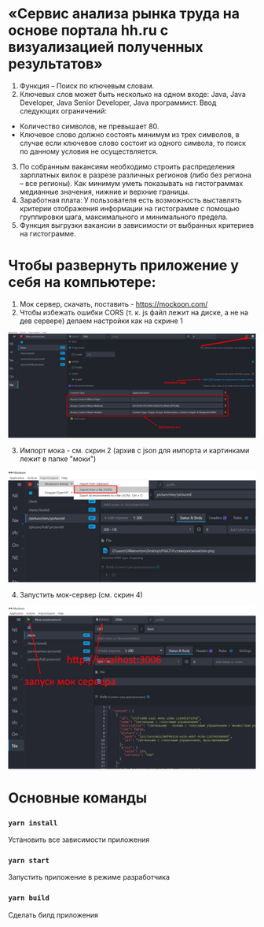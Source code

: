 # «Сервис анализа рынка труда на основе портала hh.ru с визуализацией полученных результатов»
1. Функция – Поиск по ключевым словам. 
2. Ключевых слов может быть несколько на одном входе: Java, Java Developer, Java Senior Developer, Java программист.
Ввод следующих ограничений: 
- Количество символов, не превышает 80.
- Ключевое слово должно состоять минимум из трех символов, в случае если ключевое слово состоит из одного символа, то поиск по данному условия не осуществляется. 
3. По собранным вакансиям необходимо строить распределения зарплатных вилок в разрезе различных регионов (либо без региона – все регионы). Как минимум уметь показывать на гистограммах медианные значения, нижние и верхние границы.
4. Заработная плата: 
У пользователя есть возможность выставлять критерии отображения информации на гистограмме с помощью группировки шага, максимального и минимального предела. 
5. Функция выгрузки вакансии в зависимости от выбранных критериев на гистограмме. 

# Чтобы развернуть приложение у себя на компьютере:
1. Мок сервер, скачать, поставить - https://mockoon.com/
2. Чтобы избежать ошибки CORS (т. к. js файл лежит на диске, а не на дев сервере) делаем настройки как на скрине 1

![alt text](скриншоты/Скрин1.png)

3. Импорт мока - см. скрин 2 (архив с json для импорта и картинками лежит в папке "моки")

![alt text](скриншоты/Скрин2.png)

4. Запустить мок-сервер (см. скрин 4)

![alt text](скриншоты/Скрин4.png)


# Основные команды

### `yarn install`
Установить все зависимости приложения

### `yarn start`
Запустить приложение в режиме разработчика

### `yarn build`
Сделать билд приложения